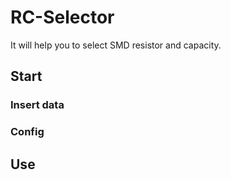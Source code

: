 # RC-Selector
It will help you to select SMD resistor and capacity.

## Start

### Insert data

### Config

## Use

